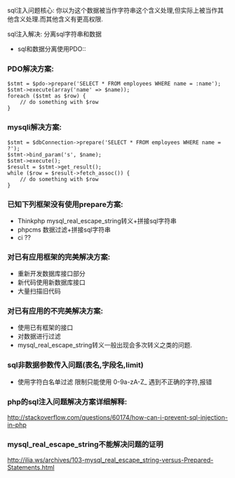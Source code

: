sql注入问题核心: 你以为这个数据被当作字符串这个含义处理,但实际上被当作其他含义处理.而其他含义有更高权限.

sql注入解决: 分离sql字符串和数据
* sql和数据分离使用PDO::
### PDO解决方案:
```
$stmt = $pdo->prepare('SELECT * FROM employees WHERE name = :name');
$stmt->execute(array('name' => $name));
foreach ($stmt as $row) {
    // do something with $row
}
```

### mysqli解决方案:
```
$stmt = $dbConnection->prepare('SELECT * FROM employees WHERE name = ?');
$stmt->bind_param('s', $name);
$stmt->execute();
$result = $stmt->get_result();
while ($row = $result->fetch_assoc()) {
    // do something with $row
}
```

### 已知下列框架没有使用prepare方案: 
  * Thinkphp  mysql_real_escape_string转义+拼接sql字符串
  * phpcms    数据过滤+拼接sql字符串
  * ci        ??

### 对已有应用框架的完美解决方案: 
* 重新开发数据库接口部分
* 新代码使用新数据库接口
* 大量扫描旧代码

### 对已有应用的不完美解决方案:
* 使用已有框架的接口
* 对数据进行过滤
* mysql_real_escape_string转义一般出现会多次转义之类的问题.

### sql非数据参数传入问题(表名,字段名,limit)
* 使用字符白名单过滤 限制只能使用 0-9a-zA-Z_ 遇到不正确的字符,报错


### php的sql注入问题解决方案详细解释:
http://stackoverflow.com/questions/60174/how-can-i-prevent-sql-injection-in-php

### mysql_real_escape_string不能解决问题的证明
http://ilia.ws/archives/103-mysql_real_escape_string-versus-Prepared-Statements.html
